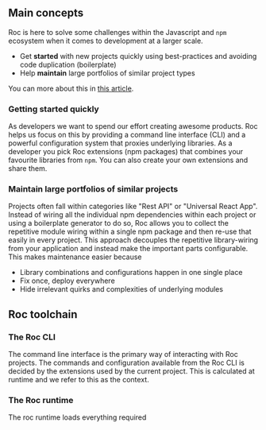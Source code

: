 ## Main concepts

Roc is here to solve some challenges within the Javascript and `npm` ecosystem when it comes to development at a larger scale.

- Get **started** with new projects quickly using best-practices and avoiding code duplication (boilerplate)
- Help **maintain** large portfolios of similar project types

You can more about this in <a href="https://medium.com/@arsovik/rethinking-modern-javascript-development-6aee92b860aa">this article</a>.

### Getting started quickly

As developers we want to spend our effort creating awesome products. Roc helps us focus on this by providing a command line interface (CLI) and a powerful configuration system that proxies underlying libraries. As a developer you pick Roc extensions (npm packages) that combines your favourite libraries from `npm`. You can also create your own extensions and share them.

### Maintain large portfolios of similar projects

Projects often fall within categories like "Rest API" or "Universal React App". Instead of wiring all the individual npm dependencies within each project or using a boilerplate generator to do so, Roc allows you to collect the repetitive module wiring within a single npm package and then re-use that easily in every project. This approach decouples the repetitive library-wiring from your application and instead make the important parts configurable. This makes maintenance easier because
- Library combinations and configurations happen in one single place
- Fix once, deploy everywhere
- Hide irrelevant quirks and complexities of underlying modules

## Roc toolchain

### The Roc CLI

The command line interface is the primary way of interacting with Roc projects. The commands and configuration available from the Roc CLI is decided by the extensions used by the current project. This is calculated at runtime and we refer to this as the context.

### The Roc runtime

The roc runtime loads everything required
